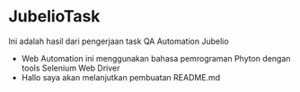 # JubelioTask
Ini adalah hasil dari pengerjaan task QA Automation Jubelio

- Web Automation ini menggunakan bahasa pemrograman Phyton dengan tools Selenium Web Driver
- Hallo saya akan melanjutkan pembuatan README.md

